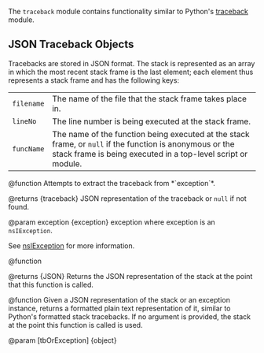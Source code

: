 <!-- contributed by Atul Varma [atul@mozilla.com]  -->
<!-- edited by Noelle Murata [fiveinchpixie@gmail.com]  -->


The `traceback` module contains functionality similar to
Python's [traceback](http://docs.python.org/library/traceback.html) module.

## JSON Traceback Objects ##

Tracebacks are stored in JSON format. The stack is represented as an
array in which the most recent stack frame is the last element; each
element thus represents a stack frame and has the following keys:

<table>
  <tr>
    <td><code>filename</code></td>
    <td>The name of the file that the stack frame takes place in.</td>
  </tr>
  <tr>
    <td><code>lineNo</code></td>
    <td>The line number is being executed at the stack frame.</td>
  </tr>
  <tr>
    <td><code>funcName</code></td>
    <td>The name of the function being executed at the stack frame, or
    <code>null</code> if the function is anonymous or the stack frame is
    being executed in a top-level script or module.</td>
  </tr>
</table>

<api name="fromException">
@function
  Attempts to extract the traceback from *`exception`*.

@returns {traceback}
  JSON representation of the traceback or `null` if not found.

@param exception {exception}
  exception where exception is an `nsIException`.
</api>

See [nsIException](https://developer.mozilla.org/en/NsIException) for more
information.

<api name="get">
@function

@returns {JSON}
  Returns the JSON representation of the stack at the point that this
  function is called.
</api>

<api name="format">
@function
Given a JSON representation of the stack or an exception instance,
returns a formatted plain text representation of it, similar to
Python's formatted stack tracebacks.  If no argument is provided, the
stack at the point this function is called is used.

@param [tbOrException] {object}
</api>

